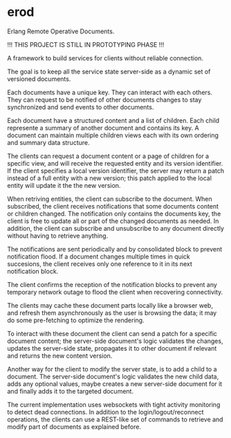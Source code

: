 erod
====

Erlang Remote Operative Documents.

!!! THIS PROJECT IS STILL IN PROTOTYPING PHASE !!!

A framework to build services for clients without reliable connection.

The goal is to keep all the service state server-side as a dynamic set
of versioned documents.

Each documents have a unique key. They can interact with each others.
They can request to be notified of other documents changes
to stay synchronized and send events to other documents.

Each document have a structured content and a list of children.
Each child represente a summary of another document and contains its key.
A document can maintain multiple children views each with its own
ordering and summary data structure.

The clients can request a document content or a page of children for
a specific view, and will receive the requested entity and its version identifier.
If the client specifies a local version identifier, the server may return a patch
instead of a full entity with a new version; this patch applied
to the local entity will update it the the new version.

When retriving entities, the client can subscribe to the document.
When subscribed, the client receives notifications that some documents content
or children changed. The notification only contains the documents key, the client
is free to update all or part of the changed documents as needed.
In addition, the client can subscribe and unsubscribe to any document
directly without having to retrieve anything.

The notifications are sent periodically and by consolidated block to prevent
notification flood. If a document changes multiple times in quick succesions,
the client receives only one reference to it in its next notification block.

The client confirms the reception of the notification blocks to prevent any
temporary network outage to flood the client when recovering connectivity.

The clients may cache these document parts locally like a browser web,
and refresh them asynchronously as the user is browsing the data;
it may do some pre-fetching to optimize the rendering.

To interact with these document the client can send a patch for a specific
document content; the server-side document's logic validates the changes,
updates the server-side state, propagates it to other document if relevant and
returns the new content version.

Another way for the client to modify the server state, is to add a child
to a document. The server-side document's logic validates the new child data,
adds any optional values, maybe creates a new server-side document for it
and finally adds it to the targeted document.

The current implementation uses websockets with tight activity monitoring to detect dead connections.
In addition to the login/logout/reconnect operations, the clients can use a REST-like set of commands
to retrieve and modify part of documents as explained before.
